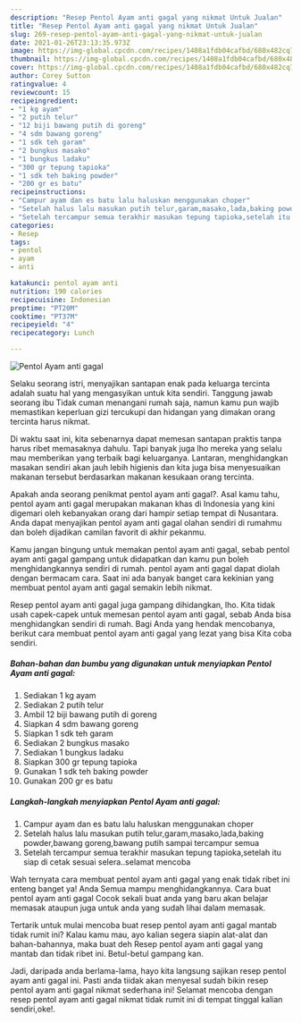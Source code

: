 ```yaml
---
description: "Resep Pentol Ayam anti gagal yang nikmat Untuk Jualan"
title: "Resep Pentol Ayam anti gagal yang nikmat Untuk Jualan"
slug: 269-resep-pentol-ayam-anti-gagal-yang-nikmat-untuk-jualan
date: 2021-01-26T23:13:35.973Z
image: https://img-global.cpcdn.com/recipes/1408a1fdb04cafbd/680x482cq70/pentol-ayam-anti-gagal-foto-resep-utama.jpg
thumbnail: https://img-global.cpcdn.com/recipes/1408a1fdb04cafbd/680x482cq70/pentol-ayam-anti-gagal-foto-resep-utama.jpg
cover: https://img-global.cpcdn.com/recipes/1408a1fdb04cafbd/680x482cq70/pentol-ayam-anti-gagal-foto-resep-utama.jpg
author: Corey Sutton
ratingvalue: 4
reviewcount: 15
recipeingredient:
- "1 kg ayam"
- "2 putih telur"
- "12 biji bawang putih di goreng"
- "4 sdm bawang goreng"
- "1 sdk teh garam"
- "2 bungkus masako"
- "1 bungkus ladaku"
- "300 gr tepung tapioka"
- "1 sdk teh baking powder"
- "200 gr es batu"
recipeinstructions:
- "Campur ayam dan es batu lalu haluskan menggunakan choper"
- "Setelah halus lalu masukan putih telur,garam,masako,lada,baking powder,bawang goreng,bawang putih sampai tercampur semua"
- "Setelah tercampur semua terakhir masukan tepung tapioka,setelah itu siap di cetak sesuai selera..selamat mencoba"
categories:
- Resep
tags:
- pentol
- ayam
- anti

katakunci: pentol ayam anti 
nutrition: 190 calories
recipecuisine: Indonesian
preptime: "PT20M"
cooktime: "PT37M"
recipeyield: "4"
recipecategory: Lunch

---
```



![Pentol Ayam anti gagal](https://img-global.cpcdn.com/recipes/1408a1fdb04cafbd/680x482cq70/pentol-ayam-anti-gagal-foto-resep-utama.jpg)

Selaku seorang istri, menyajikan santapan enak pada keluarga tercinta adalah suatu hal yang mengasyikan untuk kita sendiri. Tanggung jawab seorang ibu Tidak cuman menangani rumah saja, namun kamu pun wajib memastikan keperluan gizi tercukupi dan hidangan yang dimakan orang tercinta harus nikmat.

Di waktu  saat ini, kita sebenarnya dapat memesan santapan praktis tanpa harus ribet memasaknya dahulu. Tapi banyak juga lho mereka yang selalu mau memberikan yang terbaik bagi keluarganya. Lantaran, menghidangkan masakan sendiri akan jauh lebih higienis dan kita juga bisa menyesuaikan makanan tersebut berdasarkan makanan kesukaan orang tercinta. 



Apakah anda seorang penikmat pentol ayam anti gagal?. Asal kamu tahu, pentol ayam anti gagal merupakan makanan khas di Indonesia yang kini digemari oleh kebanyakan orang dari hampir setiap tempat di Nusantara. Anda dapat menyajikan pentol ayam anti gagal olahan sendiri di rumahmu dan boleh dijadikan camilan favorit di akhir pekanmu.

Kamu jangan bingung untuk memakan pentol ayam anti gagal, sebab pentol ayam anti gagal gampang untuk didapatkan dan kamu pun boleh menghidangkannya sendiri di rumah. pentol ayam anti gagal dapat diolah dengan bermacam cara. Saat ini ada banyak banget cara kekinian yang membuat pentol ayam anti gagal semakin lebih nikmat.

Resep pentol ayam anti gagal juga gampang dihidangkan, lho. Kita tidak usah capek-capek untuk memesan pentol ayam anti gagal, sebab Anda bisa menghidangkan sendiri di rumah. Bagi Anda yang hendak mencobanya, berikut cara membuat pentol ayam anti gagal yang lezat yang bisa Kita coba sendiri.

<!--inarticleads1-->

##### Bahan-bahan dan bumbu yang digunakan untuk menyiapkan Pentol Ayam anti gagal:

1. Sediakan 1 kg ayam
1. Sediakan 2 putih telur
1. Ambil 12 biji bawang putih di goreng
1. Siapkan 4 sdm bawang goreng
1. Siapkan 1 sdk teh garam
1. Sediakan 2 bungkus masako
1. Sediakan 1 bungkus ladaku
1. Siapkan 300 gr tepung tapioka
1. Gunakan 1 sdk teh baking powder
1. Gunakan 200 gr es batu




<!--inarticleads2-->

##### Langkah-langkah menyiapkan Pentol Ayam anti gagal:

1. Campur ayam dan es batu lalu haluskan menggunakan choper
1. Setelah halus lalu masukan putih telur,garam,masako,lada,baking powder,bawang goreng,bawang putih sampai tercampur semua
1. Setelah tercampur semua terakhir masukan tepung tapioka,setelah itu siap di cetak sesuai selera..selamat mencoba




Wah ternyata cara membuat pentol ayam anti gagal yang enak tidak ribet ini enteng banget ya! Anda Semua mampu menghidangkannya. Cara buat pentol ayam anti gagal Cocok sekali buat anda yang baru akan belajar memasak ataupun juga untuk anda yang sudah lihai dalam memasak.

Tertarik untuk mulai mencoba buat resep pentol ayam anti gagal mantab tidak rumit ini? Kalau kamu mau, ayo kalian segera siapin alat-alat dan bahan-bahannya, maka buat deh Resep pentol ayam anti gagal yang mantab dan tidak ribet ini. Betul-betul gampang kan. 

Jadi, daripada anda berlama-lama, hayo kita langsung sajikan resep pentol ayam anti gagal ini. Pasti anda tiidak akan menyesal sudah bikin resep pentol ayam anti gagal nikmat sederhana ini! Selamat mencoba dengan resep pentol ayam anti gagal nikmat tidak rumit ini di tempat tinggal kalian sendiri,oke!.

